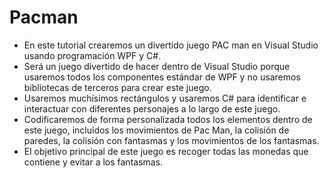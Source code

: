 # Pacman

- En este tutorial crearemos un divertido juego PAC man en Visual Studio usando programación WPF y C#. 
- Será un juego divertido de hacer dentro de Visual Studio porque usaremos todos los componentes estándar de WPF y no usaremos bibliotecas de terceros para crear este juego. 
- Usaremos muchísimos rectángulos y usaremos C# para identificar e interactuar con diferentes personajes a lo largo de este juego.
- Codificaremos de forma personalizada todos los elementos dentro de este juego, incluidos los movimientos de Pac Man, la colisión de paredes, la colisión con fantasmas y los movimientos de los fantasmas. 
- El objetivo principal de este juego es recoger todas las monedas que contiene y evitar a los fantasmas.
